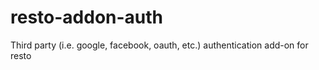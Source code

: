 # resto-addon-auth
Third party (i.e. google, facebook, oauth, etc.) authentication add-on for resto
